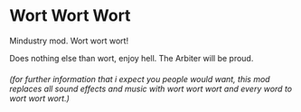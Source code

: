 # Wort Wort Wort
Mindustry mod. Wort wort wort!

Does nothing else than wort, enjoy hell. The Arbiter will be proud.

###### (for further information that i expect you people would want, this mod replaces all sound effects and music with wort wort wort and every word to wort wort wort.)

